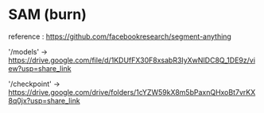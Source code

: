 # SAM (burn)

reference :
https://github.com/facebookresearch/segment-anything

'/models' ->
https://drive.google.com/file/d/1KDUfFX30F8xsabR3IyXwNIDC8Q_1DE9z/view?usp=share_link

'/checkpoint' ->
https://drive.google.com/drive/folders/1cYZW59kX8m5bPaxnQHxoBt7vrKX8q0jx?usp=share_link
